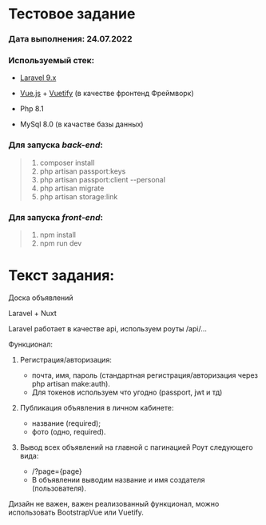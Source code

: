 # Тестовое задание
### Дата выполнения: **24.07.2022**
### Используемый стек:
- [Laravel 9.x](https://laravel.com/)
- [Vue.js](https://vuejs.org/) + [Vuetify](https://vuetifyjs.com/en/) (в качестве фронтенд Фреймворк)

- Php 8.1
- MySql 8.0 (в качастве базы данных)

### Для запуска *back-end*:
> 1. composer install
> 2. php artisan passport:keys
> 3. php artisan passport:client --personal
> 4. php artisan migrate
> 5. php artisan storage:link

### Для запуска *front-end*:
> 1. npm install
> 2. npm run dev

# Текст задания:

Доска объявлений

Laravel + Nuxt

Laravel работает в качестве api, используем роуты /api/...

Функционал:
1. Регистрация/авторизация:
   - почта, имя, пароль (стандартная регистрация/авторизация через php artisan make:auth).
   - Для токенов используем что угодно (passport, jwt и тд)

2. Публикация объявления в личном кабинете:
   - название (required);
   - фото (одно, required).

3. Вывод всех объявлений на главной с пагинацией
   Роут следующего вида:
   - /?page={page}
   - В объявлении выводим название и имя создателя (пользователя).

Дизайн не важен, важен реализованный функционал, можно использовать BootstrapVue или Vuetify.